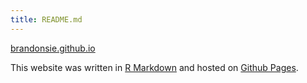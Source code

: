 ```yaml
---
title: README.md
---
```


[brandonsie.github.io](https://brandonsie.github.io)

This website was written in [R Markdown](https://rmarkdown.rstudio.com/) 
and hosted on [Github Pages](https://pages.github.com/).



